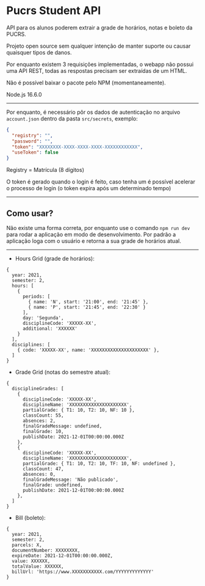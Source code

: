 # Pucrs Student API

API para os alunos poderem extrair a grade de horários, notas e boleto da PUCRS.

Projeto open source sem qualquer intenção de manter suporte ou causar quaisquer tipos de danos.

Por enquanto existem 3 requisições implementadas, o webapp não possui uma API REST, todas as respostas precisam ser extraídas de um HTML.

Não é possível baixar o pacote pelo NPM (momentaneamente).

Node.js 16.6.0

---

Por enquanto, é necessário pôr os dados de autenticação no arquivo `account.json` dentro da pasta `src/secrets`, exemplo:

```json
{
  "registry": "", 
  "password": "",
  "token": "XXXXXXXX-XXXX-XXXX-XXXX-XXXXXXXXXXXX",
  "useToken": false
}
```

Registry = Matrícula (8 dígitos)

O token é gerado quando o login é feito, caso tenha um é possível acelerar o processo de login (o token expira após um determinado tempo)

---

## Como usar?

Não existe uma forma correta, por enquanto use o comando `npm run dev` para rodar a aplicação em modo de desenvolvimento. Por padrão a aplicação loga com o usuário e retorna a sua grade de horários atual.

---

- Hours Grid (grade de horários):

```
{
  year: 2021,
  semester: 2,
  hours: [
    {
      periods: [
        { name: 'N', start: '21:00', end: '21:45' },
        { name: 'P', start: '21:45', end: '22:30' }
      ],
      day: 'Segunda',
      disciplineCode: 'XXXXX-XX',
      additional: 'XXXXXX'
    }
  ],
  disciplines: [
    { code: 'XXXXX-XX', name: 'XXXXXXXXXXXXXXXXXXXXX' },
  ]
}
```

- Grade Grid (notas do semestre atual):

```
{
  disciplineGrades: [
    {
      disciplineCode: 'XXXXX-XX',
      disciplineName: 'XXXXXXXXXXXXXXXXXXXXX',
      partialGrade: { T1: 10, T2: 10, NF: 10 },
      classCount: 55,
      absences: 2,
      finalGradeMessage: undefined,
      finalGrade: 10,
      publishDate: 2021-12-01T00:00:00.000Z
    },
    {
      disciplineCode: 'XXXXX-XX',
      disciplineName: 'XXXXXXXXXXXXXXXXXXXXX',
      partialGrade: { T1: 10, T2: 10, TF: 10, NF: undefined },
      classCount: 47,
      absences: 0,
      finalGradeMessage: 'Não publicado',
      finalGrade: undefined,
      publishDate: 2021-12-01T00:00:00.000Z
    },
  ]
}
```

- Bill (boleto):

```
{
  year: 2021,
  semester: 2,
  parcels: X,
  documentNumber: XXXXXXXX,
  expireDate: 2021-12-01T00:00:00.000Z,
  value: XXXXXX,
  totalValue: XXXXXX,
  billUrl: 'https://www.XXXXXXXXXXX.com/YYYYYYYYYYYYY'
}
```
